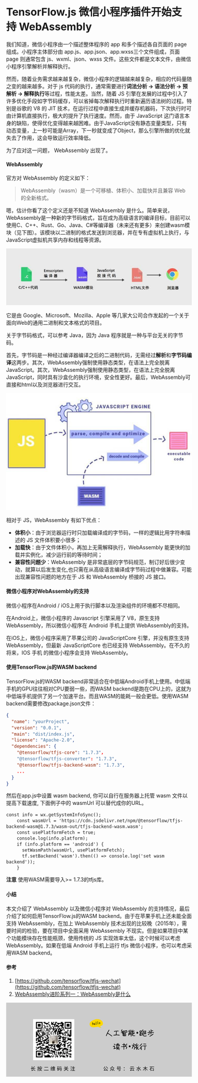 # TensorFlow.js 微信小程序插件开始支持 WebAssembly

我们知道，微信小程序由一个描述整体程序的 app 和多个描述各自页面的 page 组成。小程序主体部分由 app.js、app.json、app.wxss三个文件组成，页面 page 则通常包含 js、wxml、json、wxss 文件。这些文件都是文本文件，由微信小程序引擎解析并解释执行。

然而，随着业务需求越来越复杂，微信小程序的逻辑越来越复杂，相应的代码量随之变的越来越多。对于 js 代码的执行，通常需要进行**词法分析 -> 语法分析 -> 预解析 -> 解释执行**等过程，性能太差。当然，随着 JS 引擎在发展的过程中引入了许多优化手段如字节码缓存，可以省掉每次解释执行时重新遍历语法树的过程。特别是谷歌的 V8 的 JIT 技术，在运行过程中直接生成并缓存机器码，下次执行时可由计算机直接执行，极大的提升了执行速度。然而，由于 JavaScript 这门语言本身的缺陷，使得优化变得越来越困难。由于JavaScript没有静态变量类型，只有动态变量，上一秒可能是Array，下一秒就变成了Object，那么引擎所做的优化就失去了作用，这会导致运行效率降低。

为了应对这一问题， WebAssembly 出现了。

#### WebAssembly

官方对 WebAssembly 的定义如下：

> WebAssembly（wasm）是一个可移植、体积小、加载快并且兼容 Web 的全新格式。

嗯，估计你看了这个定义还是不知道 WebAssembly 是什么。简单来说，WebAssembly是一种新的字节码格式，旨在成为高级语言的编译目标，目前可以使用C、C++、Rust、Go、Java、C#等编译器（未来还有更多）来创建wasm模块（见下图）。该模块以二进制的格式发送到浏览器，并在专有虚拟机上执行，与JavaScript虚拟机共享内存和线程等资源。

![](https://raw.githubusercontent.com/mogoweb/mywritings/master/book_wechat/202005/images/tfjs_wechat_webassembly_01.jpg)

它是由 Google、Microsoft、Mozilla、Apple 等几家大公司合作发起的一个关于面向Web的通用二进制和文本格式的项目。

关于字节码格式，可以参考 Java，因为 Java 程序就是一种与平台无关的字节码。

首先，字节码是一种经过编译器编译之后的二进制代码，无需经过**解析**和**字节码编译**这两步。其次，WebAssembly强制使用静态类型，在语法上完全脱离JavaScript。其次，WebAssembly强制使用静态类型，在语法上完全脱离JavaScript，同时具有沙盒化的执行环境，安全性更好。最后，WebAssembly可直接和html以及浏览器进行交互。

![](https://raw.githubusercontent.com/mogoweb/mywritings/master/book_wechat/202005/images/tfjs_wechat_webassembly_02.jpg)

相对于 JS，WebAssembly 有如下优点：

* **体积小**：由于浏览器运行时只加载编译成的字节码，一样的逻辑比用字符串描述的 JS 文件体积要小很多；
* **加载快**：由于文件体积小，再加上无需解释执行，WebAssembly 能更快的加载并实例化，减少运行前的等待时间；
* **兼容性问题少**：WebAssembly 是非常底层的字节码规范，制订好后很少变动，就算以后发生变化,也只需在从高级语言编译成字节码过程中做兼容。可能出现兼容性问题的地方在于 JS 和 WebAssembly 桥接的 JS 接口。

#### 微信小程序对WebAssembly的支持

微信小程序在Android / iOS上用于执行脚本以及渲染组件的环境都不尽相同。

在Android上，微信小程序的 Javascript 引擎采用了 V8，原生支持 WebAssembly，所以微信小程序在 Android 手机上提供 WebAssembly的支持。

在iOS上，微信小程序采用了苹果公司的 JavaScriptCore 引擎，并没有原生支持 WebAssembly，但最新 JavaScriptCore 也已经支持 WebAssembly。在不久的将来，IOS 手机
的微信小程序会支持 WebAssembly。

#### 使用TensorFlow.js的WASM backend

TensorFlow.js的WASM backend非常适合在中低端Android手机上使用。中低端手机的GPU往往相对CPU要弱一些，而WASM backend是跑在CPU上的，这就为中低端手机提供了另一个加速平台。而且WASM的能耗一般会更低。使用WASM backend需要修改package.json文件：

```json
{
  "name": "yourProject",
  "version": "0.0.1",
  "main": "dist/index.js",
  "license": "Apache-2.0",
  "dependencies": {
    "@tensorflow/tfjs-core": "1.7.3"，
    "@tensorflow/tfjs-converter": "1.7.3",
    "@tensorflow/tfjs-backend-wasm": "1.7.3",
    ...
  }
}
```

然后在app.js中设置 wasm backend, 你可以自行在服务器上托管 wasm 文件以提高下载速度, 下面例子中的 wasmUrl 可以替代成你的URL。

```
const info = wx.getSystemInfoSync();
    const wasmUrl = 'https://cdn.jsdelivr.net/npm/@tensorflow/tfjs-backend-wasm@1.7.3/wasm-out/tfjs-backend-wasm.wasm';
    const usePlatformFetch = true;
    console.log(info.platform);
    if (info.platform == 'android') {
      setWasmPath(wasmUrl, usePlatformFetch);
      tf.setBackend('wasm').then(() => console.log('set wasm backend'));
    }
```

**注意** 使用WASM需要导入>= 1.7.3的tfjs库。

#### 小结

本文介绍了 WebAssembly 以及微信小程序对 WebAssembly 的支持情况，最后介绍了如何启用TensorFlow.js的WASM backend。由于在苹果手机上还未能全面支持 WebAssembly，在加上 WebAssembly 技术出现的比较晚（2015年），需要时间的检验，要在项目中全面采用 WebAssembly 不现实。但是如果项目中某个功能模块存在性能瓶颈，使用传统的 JS 实现效率太低，这个时候可以考虑 WebAssembly。如果在低端 Android 手机上运行 tfjs 微信小程序，也可以考虑采用WASM backend。

#### 参考

1. [https://github.com/tensorflow/tfjs-wechat](https://github.com/tensorflow/tfjs-wechat)
2. [WebAssembly进阶系列一：WebAssembly是什么](https://juejin.im/post/5d32e14e6fb9a07ed911fd0e)
   
![](https://raw.githubusercontent.com/mogoweb/mywritings/master/book_wechat/common_images/%E5%BE%AE%E4%BF%A1%E5%85%AC%E4%BC%97%E5%8F%B7_%E5%85%B3%E6%B3%A8%E4%BA%8C%E7%BB%B4%E7%A0%81.png)